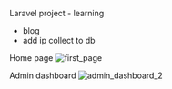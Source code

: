 Laravel project - learning


- blog
- add ip collect to db


Home page
![first_page](https://user-images.githubusercontent.com/46469418/114353450-52edf880-9b6d-11eb-8a44-58c161bfe1a8.png)

Admin dashboard
![admin_dashboard_2](https://user-images.githubusercontent.com/46469418/114353124-f094f800-9b6c-11eb-8189-9492d8a31026.png)
